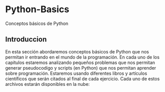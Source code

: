 # Python-Basics
Conceptos básicos de Python 

## Introduccion
En esta sección abordaremos conceptos básicos de Python que nos permitan ir entrando en el mundo de la programación. En cada uno de los capítulos estaremos analizando pequeños problemas que nos permitan generar pseudocodigo y scripts (en Python) que nos permitan aprender sobre programación.
Estaremos usando diferentes libros y artículos científicos que serán citados al final de cada ejercicio. Cada uno de estos archivos estarán disponibles en la nube:  

